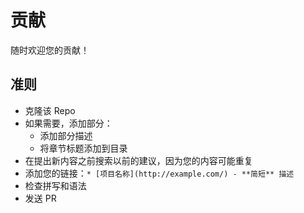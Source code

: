 # 贡献

随时欢迎您的贡献！

## 准则

- 克隆该 Repo
- 如果需要，添加部分：
  - 添加部分描述
  - 将章节标题添加到目录
- 在提出新内容之前搜索以前的建议，因为您的内容可能重复
- 添加您的链接：`* [项目名称](http://example.com/) - **简短** 描述`
- 检查拼写和语法
- 发送 PR
